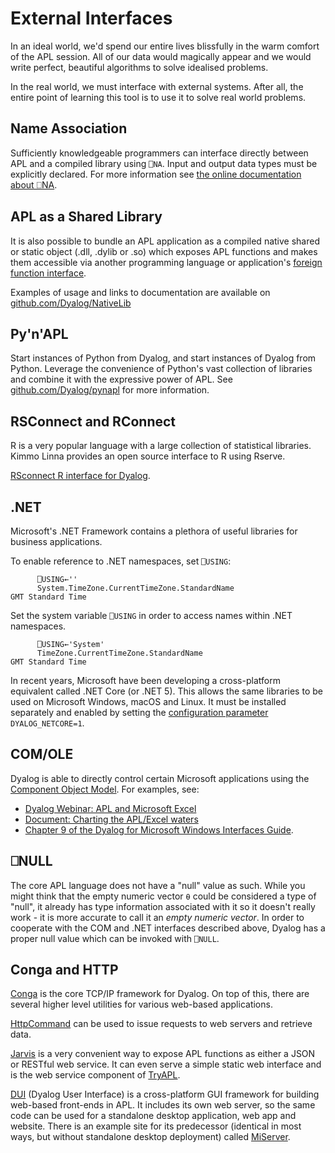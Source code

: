# External Interfaces
In an ideal world, we'd spend our entire lives blissfully in the warm comfort of the APL session. All of our data would magically appear and we would write perfect, beautiful algorithms to solve idealised problems.

In the real world, we must interface with external systems. After all, the entire point of learning this tool is to use it to solve real world problems.

## Name Association
Sufficiently knowledgeable programmers can interface directly between APL and a compiled library using `⎕NA`. Input and output data types must be explicitly declared. For more information see [the online documentation about ⎕NA](http://help.dyalog.com/latest/#Language/System%20Functions/na.htm).

## APL as a Shared Library
It is also possible to bundle an APL application as a compiled native shared or static object (.dll, .dylib or .so) which exposes APL functions and makes them accessible via another programming language or application's [foreign function interface](https://en.wikipedia.org/wiki/Foreign_function_interface). 

Examples of usage and links to documentation are available on [github.com/Dyalog/NativeLib](https://github.com/Dyalog/NativeLib)

## Py'n'APL
Start instances of Python from Dyalog, and start instances of Dyalog from Python. Leverage the convenience of Python's vast collection of libraries and combine it with the expressive power of APL. See [github.com/Dyalog/pynapl](https://github.com/Dyalog/pynapl) for more information.

## RSConnect and RConnect
R is a very popular language with a large collection of statistical libraries. Kimmo Linna provides an open source interface to R using Rserve.

[RSconnect R interface for Dyalog](https://github.com/kimmolinna/rsconnect).

## .NET
Microsoft's .NET Framework contains a plethora of useful libraries for business applications. 

To enable reference to .NET namespaces, set `⎕USING`:
```APL
      ⎕USING←''
      System.TimeZone.CurrentTimeZone.StandardName
GMT Standard Time
```

Set the system variable `⎕USING` in order to access names within .NET namespaces.  
```APL
      ⎕USING←'System'
      TimeZone.CurrentTimeZone.StandardName
GMT Standard Time
```

In recent years, Microsoft have been developing a cross-platform equivalent called .NET Core (or .NET 5). This allows the same libraries to be used on Microsoft Windows, macOS and Linux. It must be installed separately and enabled by setting the [configuration parameter](http://help.dyalog.com/latest/#UserGuide/Installation%20and%20Configuration/Configuration%20Parameters.htm) `DYALOG_NETCORE=1`.

## COM/OLE
Dyalog is able to directly control certain Microsoft applications using the [Component Object Model](https://en.wikipedia.org/wiki/Component_Object_Model). For examples, see:

- [Dyalog Webinar: APL and Microsoft Excel](https://dyalog.tv/Webinar/?v=hs90SdUc9dE)
- [Document: Charting the APL/Excel waters](https://www.dyalog.com/uploads/conference/dyalog11/presentations/C05_using_excel_under_apl/officeauto11.pdf)
- [Chapter 9 of the Dyalog for Microsoft Windows Interfaces Guide](https://docs.dyalog.com/latest/Dyalog%20for%20Microsoft%20Windows%20Interface%20Guide.pdf#page=185).

## ⎕NULL
The core APL language does not have a "null" value as such. While you might think that the empty numeric vector `⍬` could be considered a type of "null", it already has type information associated with it so it doesn't really work - it is more accurate to call it an *empty numeric vector*. In order to cooperate with the COM and .NET interfaces described above, Dyalog has a proper null value which can be invoked with `⎕NULL`.

## Conga and HTTP
[Conga]() is the core TCP/IP framework for Dyalog. On top of this, there are several higher level utilities for various web-based applications.

[HttpCommand](../Data/#downloading-data-from-the-internet) can be used to issue requests to web servers and retrieve data.

[Jarvis](https://github.com/Dyalog/Jarvis) is a very convenient way to expose APL functions as either a JSON or RESTful web service. It can even serve a simple static web interface and is the web service component of [TryAPL](https://tryapl.org).

[DUI](https://github.com/Dyalog/DUI/) (Dyalog User Interface) is a cross-platform GUI framework for building web-based front-ends in APL. It includes its own web server, so the same code can be used for a standalone desktop application, web app and website. There is an example site for its predecessor (identical in most ways, but without standalone desktop deployment) called [MiServer](https://miserver.dyalog.com).
